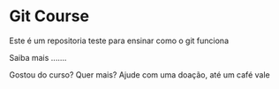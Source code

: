 # Git Course

Este é um repositoria teste para ensinar como o git funciona

Saiba mais .......

Gostou do curso? Quer mais? Ajude com uma doação, até um café vale
